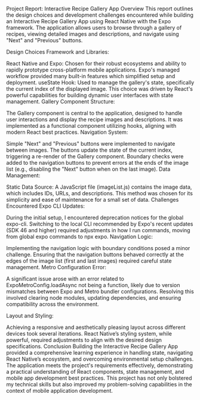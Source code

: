 Project Report: Interactive Recipe Gallery App
Overview
This report outlines the design choices and development challenges encountered while building an Interactive Recipe Gallery App using React Native with the Expo framework. The application allows users to browse through a gallery of recipes, viewing detailed images and descriptions, and navigate using "Next" and "Previous" buttons.

Design Choices
Framework and Libraries:

React Native and Expo: Chosen for their robust ecosystems and ability to rapidly prototype cross-platform mobile applications. Expo's managed workflow provided many built-in features which simplified setup and deployment.
useState Hook: Used to manage the gallery's state, specifically the current index of the displayed image. This choice was driven by React's powerful capabilities for building dynamic user interfaces with state management.
Gallery Component Structure:

The Gallery component is central to the application, designed to handle user interactions and display the recipe images and descriptions. It was implemented as a functional component utilizing hooks, aligning with modern React best practices.
Navigation System:

Simple "Next" and "Previous" buttons were implemented to navigate between images. The buttons update the state of the current index, triggering a re-render of the Gallery component.
Boundary checks were added to the navigation buttons to prevent errors at the ends of the image list (e.g., disabling the "Next" button when on the last image).
Data Management:

Static Data Source: A JavaScript file (imageList.js) contains the image data, which includes IDs, URLs, and descriptions. This method was chosen for its simplicity and ease of maintenance for a small set of data.
Challenges Encountered
Expo CLI Updates:

During the initial setup, I encountered deprecation notices for the global expo-cli. Switching to the local CLI recommended by Expo's recent updates (SDK 46 and higher) required adjustments in how I run commands, moving from global expo commands to npx expo.
Navigation Logic:

Implementing the navigation logic with boundary conditions posed a minor challenge. Ensuring that the navigation buttons behaved correctly at the edges of the image list (first and last images) required careful state management.
Metro Configuration Error:

A significant issue arose with an error related to ExpoMetroConfig.loadAsync not being a function, likely due to version mismatches between Expo and Metro bundler configurations. Resolving this involved clearing node modules, updating dependencies, and ensuring compatibility across the environment.

Layout and Styling:

Achieving a responsive and aesthetically pleasing layout across different devices took several iterations. React Native’s styling system, while powerful, required adjustments to align with the desired design specifications.
Conclusion
Building the Interactive Recipe Gallery App provided a comprehensive learning experience in handling state, navigating React Native’s ecosystem, and overcoming environmental setup challenges. The application meets the project's requirements effectively, demonstrating a practical understanding of React components, state management, and mobile app development best practices. This project has not only bolstered my technical skills but also improved my problem-solving capabilities in the context of mobile application development.






